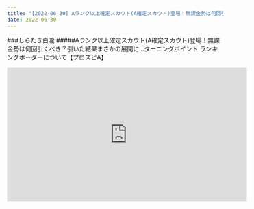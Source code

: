 ```yaml
---
title: "[2022-06-30] Aランク以上確定スカウト(A確定スカウト)登場！無課金勢は何回引くべき？引いた結果まさかの展開に…ターニングポイント ランキングボーダーについて【プロスピA】 他"
date: 2022-06-30
---
```

###しらたき白瀧
#####Aランク以上確定スカウト(A確定スカウト)登場！無課金勢は何回引くべき？引いた結果まさかの展開に…ターニングポイント ランキングボーダーについて【プロスピA】
<iframe width="560" height="315" src="https://www.youtube.com/embed/9VO_UIQfNpM" frameborder="0" allow="accelerometer; autoplay; clipboard-write; encrypted-media; gyroscope; picture-in-picture" allowfullscreen></iframe>

